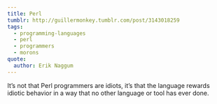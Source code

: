 ```yaml
---
title: Perl
tumblr: http://guillermonkey.tumblr.com/post/3143018259
tags:
  - programming-languages
  - perl
  - programmers
  - morons
quote:
  author: Erik Naggum
---
```


It’s not that Perl programmers are idiots, it’s that the language rewards idiotic behavior in a way that no other language or tool has ever done.
